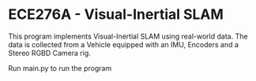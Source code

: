 # ECE276A - Visual-Inertial SLAM

This program implements Visual-Inertial SLAM using real-world data. The data is collected from a Vehicle equipped with an IMU, Encoders and a Stereo RGBD Camera rig.



Run main.py to run the program